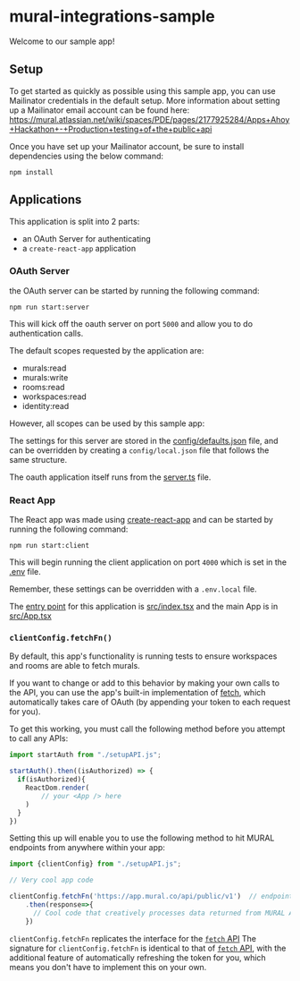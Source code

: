 # mural-integrations-sample

Welcome to our sample app!

## Setup

To get started as quickly as possible using this sample app, you can use Mailinator credentials in the default setup. 
More information about setting up a Mailinator email account can be found here:
https://mural.atlassian.net/wiki/spaces/PDE/pages/2177925284/Apps+Ahoy+Hackathon+-+Production+testing+of+the+public+api

Once you have set up your Mailinator account, be sure to install dependencies using the below command:

```shell
npm install
```

## Applications

This application is split into 2 parts:

 - an OAuth Server for authenticating
 - a `create-react-app` application

### OAuth Server

the OAuth server can be started by running the following command:

```shell
npm run start:server
```

This will kick off the oauth server on port `5000` and allow you to do authentication calls.

The default scopes requested by the application are:

 - murals:read 
 - murals:write
 - rooms:read
 - workspaces:read
 - identity:read

However, all scopes can be used by this sample app:

The settings for this server are stored in the [config/defaults.json](./config/defaults.json) file, and can be 
overridden by creating a `config/local.json` file that follows the same structure.

The oauth application itself runs from the [server.ts](./server.ts) file.

### React App

The React app was made using [create-react-app](https://create-react-app.dev/docs/documentation-intro) and can be 
started by running the following command:

```shell
npm run start:client
```

This will begin running the client application on port `4000` which is set in the [.env](./.env) file.

Remember, these settings can be overridden with a  `.env.local` file.

The [entry point](https://webpack.js.org/concepts/#entry) for this application is [src/index.tsx](./src/index.tsx) and 
the main App is in [src/App.tsx](./src/App.tsx)


### `clientConfig.fetchFn()`

By default, this app's functionality is running tests to ensure workspaces and rooms are able to fetch murals.

If you want to change or add to this behavior by making your own calls to the API, you can use the app's built-in 
implementation of [fetch](https://developer.mozilla.org/en-US/docs/Web/API/Fetch_API), which automatically takes care 
of OAuth (by appending your token to each request for you).

To get this working, you must call the following method before you attempt to call any APIs:

```javascript
import startAuth from "./setupAPI.js";

startAuth().then((isAuthorized) => {
  if(isAuthorized){
    ReactDom.render(
        // your <App /> here
    )
  }
})
```

Setting this up will enable you to use the following method to hit MURAL endpoints from anywhere within your app:

```javascript
import {clientConfig} from "./setupAPI.js";

// Very cool app code

clientConfig.fetchFn('https://app.mural.co/api/public/v1')  // endpoint URI goes here
    .then(response=>{
      // Cool code that creatively processes data returned from MURAL API 😎
    })
```

`clientConfig.fetchFn` replicates the interface for the [`fetch` API](https://developer.mozilla.org/en-US/docs/Web/API/WindowOrWorkerGlobalScope/fetch)
The signature for `clientConfig.fetchFn` is identical to that of [`fetch` API](https://developer.mozilla.org/en-US/docs/Web/API/WindowOrWorkerGlobalScope/fetch), 
with the additional feature of automatically refreshing the token for you, which means you don't have to implement this 
on your own.
